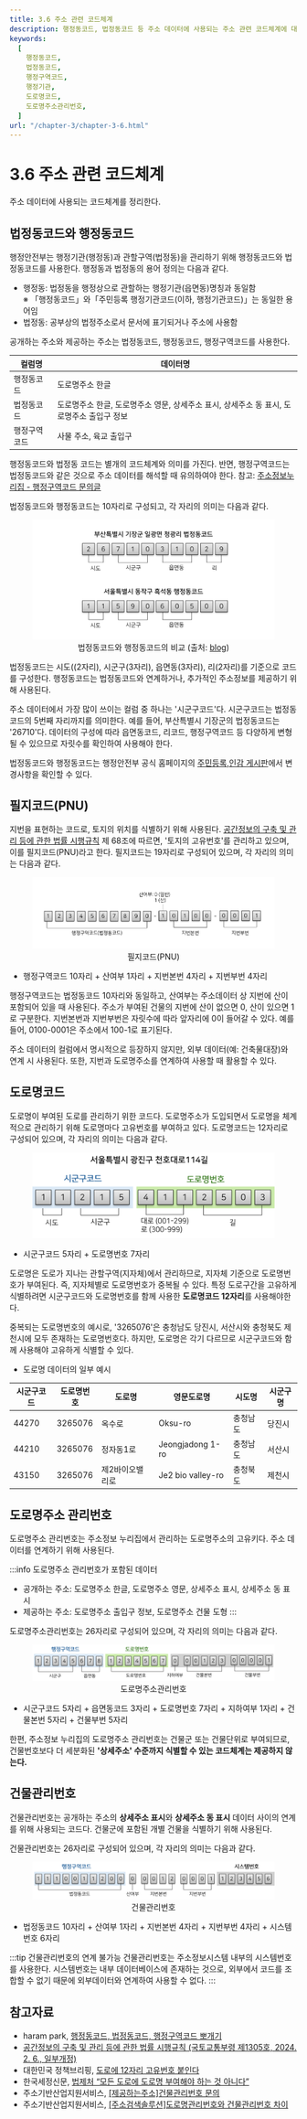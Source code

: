 ```yaml
---
title: 3.6 주소 관련 코드체계
description: 행정동코드, 법정동코드 등 주소 데이터에 사용되는 주소 관련 코드체계에 대해 정리한다.
keywords:
  [
    행정동코드,
    법정동코드,
    행정구역코드,
    행정기관,
    도로명코드,
    도로명주소관리번호,
  ]
url: "/chapter-3/chapter-3-6.html"
---
```


# 3.6 주소 관련 코드체계

주소 데이터에 사용되는 코드체계를 정리한다.

## 법정동코드와 행정동코드

행정안전부는 행정기관(행정동)과 관할구역(법정동)을 관리하기 위해 행정동코드와 법정동코드를 사용한다. 행정동과 법정동의 용어 정의는 다음과 같다.

- 행정동: 법정동을 행정상으로 관할하는 행정기관(읍면동)명칭과 동일함  
  ※ 「행정동코드」와「주민등록 행정기관코드(이하, 행정기관코드)」는 동일한 용어임
- 법정동: 공부상의 법정주소로서 문서에 표기되거나 주소에 사용함

공개하는 주소와 제공하는 주소는 법정동코드, 행정동코드, 행정구역코드를 사용한다.

| 컬럼명       | 데이터명                                                                                  |
| ------------ | ----------------------------------------------------------------------------------------- |
| 행정동코드   | 도로명주소 한글                                                                           |
| 법정동코드   | 도로명주소 한글, 도로명주소 영문, 상세주소 표시, 상세주소 동 표시, 도로명주소 출입구 정보 |
| 행정구역코드 | 사물 주소, 육교 출입구                                                                    |

행정동코드와 법정동 코드는 별개의 코드체계와 의미를 가진다. 반면, 행정구역코드는 법정동코드와 같은 것으로 주소 데이터를 해석할 때 유의하여야 한다. 참고: [주소정보누리집 - 행정구역코드 문의글](https://business.juso.go.kr/addrlink/qna/qnaDetail.do?currentPage=1&keyword=%ED%96%89%EC%A0%95%EA%B5%AC%EC%97%AD%EC%BD%94%EB%93%9C&searchType=subjectCn&noticeType=QNA&noticeTypeTmp=QNA&noticeMgtSn=59852&bulletinRefSn=59852&page=)

법정동코드와 행정동코드는 10자리로 구성되고, 각 자리의 의미는 다음과 같다.

<figure class="flex flex-col items-center justify-center">
    <img src="../img/korea-admin-code-ex.png" title="법정동코드-행정동코드">
    <figcaption style="text-align: center;">법정동코드와 행정동코드의 비교 (출처: <a href="https://blog.harampark.com/blog/korea-admin-codes" target="_blank">blog</a>)</figcaption>
</figure>

법정동코드는 시도((2자리), 시군구(3자리), 읍면동(3자리), 리(2자리)를 기준으로 코드를 구성한다. 행정동코드는 법정동코드와 연계하거나, 추가적인 주소정보를 제공하기 위해 사용된다.

주소 데이터에서 가장 많이 쓰이는 컬럼 중 하나는 '시군구코드'다. 시군구코드는 법정동코드의 5번째 자리까지를 의미한다. 예를 들어, 부산특별시 기장군의 법정동코드는 '26710'다. 데이터의 구성에 따라 읍면동코드, 리코드, 행정구역코드 등 다양하게 변형될 수 있으므로 자릿수를 확인하여 사용해야 한다.

법정동코드와 행정동코드는 행정안전부 공식 홈페이지의 [주민등록,인감 게시판](https://www.mois.go.kr/frt/bbs/type001/commonSelectBoardList.do?bbsId=BBSMSTR_000000000052)에서 변경사항을 확인할 수 있다.

## 필지코드(PNU)

지번을 표현하는 코드로, 토지의 위치를 식별하기 위해 사용된다. [공간정보의 구축 및 관리 등에 관한 법률 시행규칙](<https://www.law.go.kr/법령/공간정보의구축및관리등에관한법률시행규칙/(20240206,01305,20240206)/제68조>) 제 68조에 따르면, '토지의 고유번호'를 관리하고 있으며, 이를 필지코드(PNU)라고 한다. 필지코드는 19자리로 구성되어 있으며, 각 자리의 의미는 다음과 같다.

<figure class="flex flex-col items-center justify-center">
    <img src="../img/pnu.png" title="PNU">
    <figcaption style="text-align: center;">필지코드(PNU)</figcaption>
</figure>

- 행정구역코드 10자리 + 산여부 1자리 + 지번본번 4자리 + 지번부번 4자리

행정구역코드는 법정동코드 10자리와 동일하고, 산여부는 주소데이터 상 지번에 산이 포함되어 있을 때 사용된다. 주소가 부여된 건물의 지번에 산이 없으면 0, 산이 있으면 1로 구분한다. 지번본번과 지번부번은 자릿수에 따라 앞자리에 0이 들어갈 수 있다. 예를 들어, 0100-0001은 주소에서 100-1로 표기된다.

주소 데이터의 컬럼에서 명시적으로 등장하지 않지만, 외부 데이터(예: 건축물대장)와 연계 시 사용된다. 또한, 지번과 도로명주소를 연계하여 사용할 때 활용할 수 있다.

## 도로명코드

도로명이 부여된 도로를 관리하기 위한 코드다. 도로명주소가 도입되면서 도로명을 체계적으로 관리하기 위해 도로명마다 고유번호를 부여하고 있다. 도로명코드는 12자리로 구성되어 있으며, 각 자리의 의미는 다음과 같다.

<figure class="flex flex-col items-center justify-center">
    <img src="../img/road.png" title="도로명코드">
    <figcaption style="text-align: center;"></figcaption>
</figure>

- 시군구코드 5자리 + 도로명번호 7자리

도로명은 도로가 지나는 관할구역(지자체)에서 관리하므로, 지자체 기준으로 도로명번호가 부여된다. 즉, 지자체별로 도로명번호가 중복될 수 있다. 특정 도로구간을 고유하게 식별하려면 시군구코드와 도로명번호를 함께 사용한 **도로명코드 12자리**를 사용해야한다.

중복되는 도로명번호의 예시로, '3265076'은 충청남도 당진시, 서산시와 충청북도 제천시에 모두 존재하는 도로명번호다. 하지만, 도로명은 각기 다르므로 시군구코드와 함께 사용해야 고유하게 식별할 수 있다.

- 도로명 데이터의 일부 예시

| 시군구코드 | 도로명번호 | 도로명          | 영문도로명        | 시도명   | 시군구명 |
| ---------- | ---------- | --------------- | ----------------- | -------- | -------- |
| 44270      | 3265076    | 옥수로          | Oksu-ro           | 충청남도 | 당진시   |
| 44210      | 3265076    | 정자동1로       | Jeongjadong 1-ro  | 충청남도 | 서산시   |
| 43150      | 3265076    | 제2바이오밸리로 | Je2 bio valley-ro | 충청북도 | 제천시   |

## 도로명주소 관리번호

도로명주소 관리번호는 주소정보 누리집에서 관리하는 도로명주소의 고유키다. 주소 데이터를 연계하기 위해 사용된다.

:::info 도로명주소 관리번호가 포함된 데이터

- 공개하는 주소: 도로명주소 한글, 도로명주소 영문, 상세주소 표시, 상세주소 동 표시
- 제공하는 주소: 도로명주소 출입구 정보, 도로명주소 건물 도형
  :::

도로명주소관리번호는 26자리로 구성되어 있으며, 각 자리의 의미는 다음과 같다.

<figure class="flex flex-col items-center justify-center">
    <img src="../img/address-code.png" title="도로명주소관리번호">
    <figcaption style="text-align: center;">도로명주소관리번호</figcaption>
</figure>

- 시군구코드 5자리 + 읍면동코드 3자리 + 도로명번호 7자리 + 지하여부 1자리 + 건물본번 5자리 + 건물부번 5자리

한편, 주소정보 누리집의 도로명주소 관리번호는 건물군 또는 건물단위로 부여되므로, 건물번호보다 더 세분화된 **'상세주소' 수준까지 식별할 수 있는 코드체계는 제공하지 않는다.**

## 건물관리번호

건물관리번호는 공개하는 주소의 **상세주소 표시**와 **상세주소 동 표시** 데이터 사이의 연계를 위해 사용되는 코드다. 건물군에 포함된 개별 건물을 식별하기 위해 사용된다.

건물관리번호는 26자리로 구성되어 있으며, 각 자리의 의미는 다음과 같다.

<figure class="flex flex-col items-center justify-center">
    <img src="../img/building-code.png" title="건물관리번호">
    <figcaption style="text-align: center;">건물관리번호</figcaption>
</figure>

- 법정동코드 10자리 + 산여부 1자리 + 지번본번 4자리 + 지번부번 4자리 + 시스템번호 6자리

:::tip 건물관리번호의 연계 불가능
건물관리번호는 주소정보시스템 내부의 시스템번호를 사용한다. 시스템번호는 내부 데이터베이스에 존재하는 것으로, 외부에서 코드를 조합할 수 없기 때문에 외부데이터와 연계하여 사용할 수 없다.
:::

## 참고자료

- haram park, [행정동코드, 법정동코드, 행정구역코드 뽀개기](https://blog.harampark.com/blog/korea-admin-codes/)
- [공간정보의 구축 및 관리 등에 관한 법률 시행규칙 (국토교통부령 제1305호, 2024. 2. 6., 일부개정)](<https://www.law.go.kr/법령/공간정보의구축및관리등에관한법률시행규칙/(20240206,01305,20240206)/제68조>)
- 대한민국 정책브리핑, [도로에 12자리 고유번호 붙인다](https://www.korea.kr/news/policyNewsView.do?newsId=148644220)
- 한국세정신문, [법제처 “모든 도로에 도로명 부여해야 하는 것 아니다”](http://www.taxtimes.co.kr/news/article.html?no=188127)
- 주소기반산업지원서비스, [[제공하는주소]건물관리번호 문의](https://business.juso.go.kr/addrlink/qna/qnaDetail.do?currentPage=2&keyword=%EA%B1%B4%EB%AC%BC%EA%B4%80%EB%A6%AC%EB%B2%88%ED%98%B8&searchType=subjectCn&noticeType=QNA&noticeTypeTmp=QNA&noticeMgtSn=110490&bulletinRefSn=110490&page=)
- 주소기반산업지원서비스, [[주소검색솔루션]도로명관리번호와 건물관리번호 차이](https://business.juso.go.kr/addrlink/qna/qnaDetail.do?currentPage=3&keyword=%EA%B1%B4%EB%AC%BC%EA%B4%80%EB%A6%AC%EB%B2%88%ED%98%B8&searchType=subjectCn&noticeType=QNA&noticeTypeTmp=QNA&noticeMgtSn=105400&bulletinRefSn=105400&page=)

